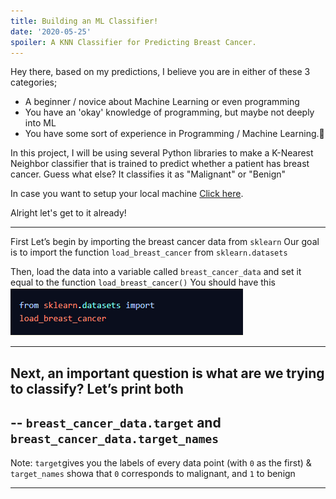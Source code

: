 ```yaml
---
title: Building an ML Classifier!
date: '2020-05-25'
spoiler: A KNN Classifier for Predicting Breast Cancer.
---
```


Hey there, based on my predictions, I believe you are in either of these 3 categories;
* A beginner / novice about Machine Learning or even programming
* You have an 'okay' knowledge of programming, but maybe not deeply into ML
* You have some sort of experience in Programming / Machine Learning.🙌

In this project, I will be using several Python libraries to make a K-Nearest Neighbor classifier that is trained to predict whether a patient has breast cancer. Guess what else? It classifies it as "Malignant" or "Benign"

In case you want to setup your local machine  [Click here](https://medium.com/@GalarnykMichael/install-python-on-windows-anaconda-c63c7c3d1444).

Alright let's get to it already!

---

First Let’s begin by importing the breast cancer data from `sklearn`
Our goal is to import the function `load_breast_cancer` from `sklearn.datasets`

Then, load the data into a variable called `breast_cancer_data` and set it equal to the function `load_breast_cancer()`
You should have this
![Step one](./one.PNG)

---
## Next, an important question is what are we trying to classify? Let’s print both
--
`breast_cancer_data.target` and `breast_cancer_data.target_names`
--
Note: `target`gives you the labels of every data point (with `0` as the first) & `target_names` showa that `0` corresponds to malignant, and `1` to benign 

---

